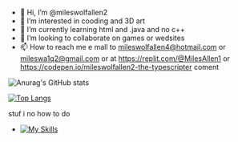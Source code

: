 - 👋 Hi, I’m @mileswolfallen2
- 👀 I’m interested in  cooding and 3D art
- 🌱 I’m currently learning html and .java and no c++
- 💞️ I’m looking to collaborate on games or wedsites
- 📫 How to reach me e mall to mileswolfallen4@hotmail.com or  mileswa1q2@gmail.com or at https://replit.com/@MilesAllen1 or https://codepen.io/mileswolfallen2-the-typescripter  coment

<!---
mileswolfallen2/mileswolfallen2 is a ✨ special ✨ repository because its `README.md` (this file) appears on your GitHub profile.
You can click the Preview link to take a look at your changes.
--->

![Anurag's GitHub stats](https://github-readme-stats.vercel.app/api?username=mileswolfallen2&show_icons=true&theme=radical)


[![Top Langs](https://github-readme-stats.vercel.app/api/top-langs/?username=mileswolfallen2&show_icons=true&theme=radical)](https://github.com/anuraghazra/github-readme-stats)

stuf i no how to do 
- [![My Skills](https://skillicons.dev/icons?i=js,html,css,bash,blender,cloudflare,git,github,gitlab,linux,mint,netlify,py,raspberrypi,replit,ubuntu,unity,unreal,vscode,windows,arch,apple)](https://skillicons.dev)
